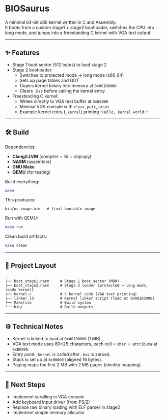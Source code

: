 # BIOSaurus

A minimal 64-bit x86 kernel written in C and Assembly.  
It boots from a custom stage1 + stage2 bootloader, switches the CPU into long mode, and jumps into a freestanding C kernel with VGA text output.  

---

## ✨ Features

- Stage 1 boot sector (512 bytes) to load stage 2  
- Stage 2 bootloader:
  - Switches to protected mode → long mode (x86_64)  
  - Sets up page tables and GDT  
  - Copies kernel binary into memory at `0x00100000`  
  - Clears `.bss` before calling the kernel entry  
- Freestanding C kernel:
  - Writes directly to VGA text buffer at `0xB8000`  
  - Minimal VGA console with `clear`, `putc`, `print`  
  - Example kernel entry (`_kernel`) printing `"Hello, kernel world!"`

---

## 🛠 Build

Dependencies:

- **Clang/LLVM** (compiler + lld + objcopy)  
- **NASM** (assembler)  
- **GNU Make**  
- **QEMU** (for testing)

Build everything:

```sh
make
```

This produces:

```
bin/os-image.bin   # final bootable image
```

Run with QEMU:

```sh
make run
```

Clean build artifacts:

```sh
make clean
```

---

## 📂 Project Layout

```
.
├── boot_stage1.nasm     # Stage 1 boot sector (MBR)
├── boot_stage2.nasm     # Stage 2 loader (protected → long mode, loads kernel)
├── kernel.c             # C kernel code (VGA text printing)
├── linker.ld            # Kernel linker script (load at 0x00100000)
├── Makefile             # Build system
└── bin/                 # Build outputs
```

---

## ⚙️ Technical Notes

- Kernel is linked to load at `0x00100000` (1 MB).  
- VGA text mode uses 80×25 characters, each cell = `char + attribute` at `0xB8000`.  
- Entry point `_kernel` is called after `.bss` is zeroed.  
- Stack is set up at `0x90000` (aligned 16 bytes).  
- Paging maps the first 2 MB with 2 MB pages (identity mapping).  

---

## 🚀 Next Steps

- Implement scrolling in VGA console  
- Add keyboard input driver (from PS/2)  
- Replace raw binary loading with ELF parser in stage2  
- Implement simple memory allocator  
